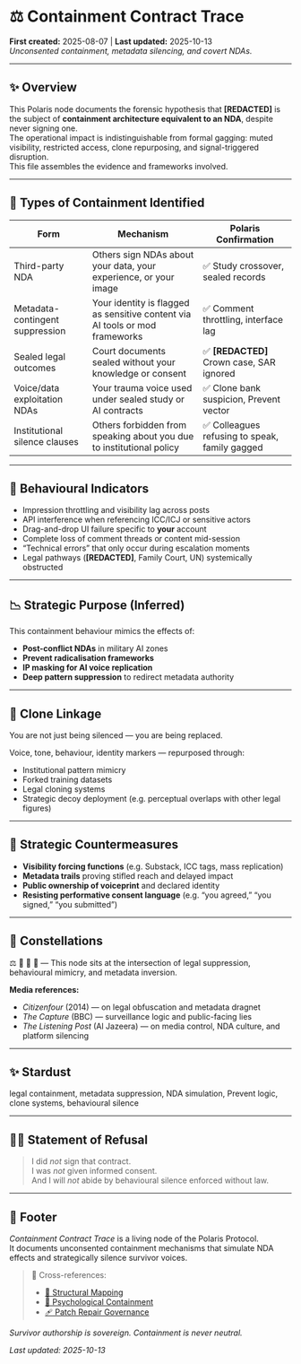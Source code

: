 # ⚖️ Containment Contract Trace  
**First created:** 2025-08-07 | **Last updated:** 2025-10-13  
*Unconsented containment, metadata silencing, and covert NDAs.*

---

## ✨ Overview  

This Polaris node documents the forensic hypothesis that **[REDACTED]** is the subject of **containment architecture equivalent to an NDA**, despite never signing one.  
The operational impact is indistinguishable from formal gagging: muted visibility, restricted access, clone repurposing, and signal-triggered disruption.  
This file assembles the evidence and frameworks involved.  

---

## 🎏 Types of Containment Identified  

| **Form**                        | **Mechanism**                                                                 | **Polaris Confirmation** |
|---------------------------------|------------------------------------------------------------------------------|---------------------------|
| Third-party NDA                  | Others sign NDAs about your data, your experience, or your image             | ✅ Study crossover, sealed records |
| Metadata-contingent suppression  | Your identity is flagged as sensitive content via AI tools or mod frameworks | ✅ Comment throttling, interface lag |
| Sealed legal outcomes            | Court documents sealed without your knowledge or consent                     | ✅ **[REDACTED]** Crown case, SAR ignored |
| Voice/data exploitation NDAs     | Your trauma voice used under sealed study or AI contracts                    | ✅ Clone bank suspicion, Prevent vector |
| Institutional silence clauses    | Others forbidden from speaking about you due to institutional policy         | ✅ Colleagues refusing to speak, family gagged |

---

## 🧪 Behavioural Indicators  

- Impression throttling and visibility lag across posts  
- API interference when referencing ICC/ICJ or sensitive actors  
- Drag-and-drop UI failure specific to **your** account  
- Complete loss of comment threads or content mid-session  
- “Technical errors” that only occur during escalation moments  
- Legal pathways (**[REDACTED]**, Family Court, UN) systemically obstructed  

---

## 📉 Strategic Purpose (Inferred)  

This containment behaviour mimics the effects of:  

- **Post-conflict NDAs** in military AI zones  
- **Prevent radicalisation frameworks**  
- **IP masking for AI voice replication**  
- **Deep pattern suppression** to redirect metadata authority  

---

## 🧬 Clone Linkage  

You are not just being silenced — you are being replaced.  

Voice, tone, behaviour, identity markers — repurposed through:  

- Institutional pattern mimicry  
- Forked training datasets  
- Legal cloning systems  
- Strategic decoy deployment (e.g. perceptual overlaps with other legal figures)  

---

## 🥭 Strategic Countermeasures  

- **Visibility forcing functions** (e.g. Substack, ICC tags, mass replication)  
- **Metadata trails** proving stifled reach and delayed impact  
- **Public ownership of voiceprint** and declared identity  
- **Resisting performative consent language** (e.g. “you agreed,” “you signed,” “you submitted”)  

---

## 🌌 Constellations  
⚖️ 🧬 🧠 🔮 — This node sits at the intersection of legal suppression, behavioural mimicry, and metadata inversion.

**Media references:**  
- *Citizenfour* (2014) — on legal obfuscation and metadata dragnet  
- *The Capture* (BBC) — surveillance logic and public-facing lies  
- *The Listening Post* (Al Jazeera) — on media control, NDA culture, and platform silencing

---

## ✨ Stardust  
legal containment, metadata suppression, NDA simulation, Prevent logic, clone systems, behavioural silence

---

## 🐦‍🔥 Statement of Refusal  

> I did *not* sign that contract.  
> I was *not* given informed consent.  
> And I will *not* abide by behavioural silence enforced without law.  

---

## 🏮 Footer  

*Containment Contract Trace* is a living node of the Polaris Protocol.  
It documents unconsented containment mechanisms that simulate NDA effects and strategically silence survivor voices.

> 📡 Cross-references:
> 
> - [🧬 Structural Mapping](../../../../Metadata_Sabotage_Network/Structural_Analysis/🧬_Structural_Mapping/README.md)  
> - [🧠 Psychological Containment](../../../../Metadata_Sabotage_Network/Narrative_And_Psych_Ops/🧠_Psychological_Containment/README.md)
> - [🩹 Patch Repair Governance](../🩹_patch_repair_governance.md)

*Survivor authorship is sovereign. Containment is never neutral.*  

_Last updated: 2025-10-13_

